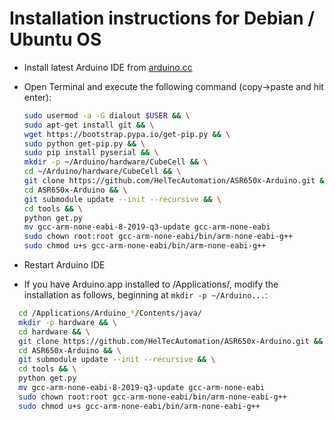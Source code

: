 Installation instructions for Debian / Ubuntu OS
=================================================

- Install latest Arduino IDE from [arduino.cc](https://www.arduino.cc/en/Main/Software)
- Open Terminal and execute the following command (copy->paste and hit enter):

  ```bash
  sudo usermod -a -G dialout $USER && \
  sudo apt-get install git && \
  wget https://bootstrap.pypa.io/get-pip.py && \
  sudo python get-pip.py && \
  sudo pip install pyserial && \
  mkdir -p ~/Arduino/hardware/CubeCell && \
  cd ~/Arduino/hardware/CubeCell && \
  git clone https://github.com/HelTecAutomation/ASR650x-Arduino.git && \
  cd ASR650x-Arduino && \
  git submodule update --init --recursive && \
  cd tools && \
  python get.py 
  mv gcc-arm-none-eabi-8-2019-q3-update gcc-arm-none-eabi
  sudo chown root:root gcc-arm-none-eabi/bin/arm-none-eabi-g++
  sudo chmod u+s gcc-arm-none-eabi/bin/arm-none-eabi-g++
  ```
- Restart Arduino IDE



- If you have Arduino.app installed to /Applications/, modify the installation as follows, beginning at `mkdir -p ~/Arduino...`:

```bash
  cd /Applications/Arduino_*/Contents/java/
  mkdir -p hardware && \
  cd hardware && \
  git clone https://github.com/HelTecAutomation/ASR650x-Arduino.git && \
  cd ASR650x-Arduino && \
  git submodule update --init --recursive && \
  cd tools && \
  python get.py
  mv gcc-arm-none-eabi-8-2019-q3-update gcc-arm-none-eabi
  sudo chown root:root gcc-arm-none-eabi/bin/arm-none-eabi-g++
  sudo chmod u+s gcc-arm-none-eabi/bin/arm-none-eabi-g++
```
